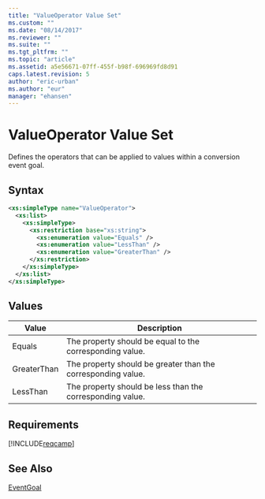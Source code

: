 ```yaml
---
title: "ValueOperator Value Set"
ms.custom: ""
ms.date: "08/14/2017"
ms.reviewer: ""
ms.suite: ""
ms.tgt_pltfrm: ""
ms.topic: "article"
ms.assetid: a5e56671-07ff-455f-b98f-696969fd8d91
caps.latest.revision: 5
author: "eric-urban"
ms.author: "eur"
manager: "ehansen"
---
```

# ValueOperator Value Set
Defines the operators that can be applied to values within a conversion event goal. 

## Syntax

```xml
<xs:simpleType name="ValueOperator">
  <xs:list>
    <xs:simpleType>
      <xs:restriction base="xs:string">
        <xs:enumeration value="Equals" />
        <xs:enumeration value="LessThan" />
        <xs:enumeration value="GreaterThan" />
      </xs:restriction>
    </xs:simpleType>
  </xs:list>
</xs:simpleType>
```

## Values

|Value|Description|
|---------|---------------|
|Equals|The property should be equal to the corresponding value.|
|GreaterThan|The property should be greater than the corresponding value.|
|LessThan|The property should be less than the corresponding value.|

## Requirements
[!INCLUDE[reqcamp](../campaign-api/includes/reqcamp.md)]

## See Also
[EventGoal](../campaign-api/eventgoal-data-object.md)  
